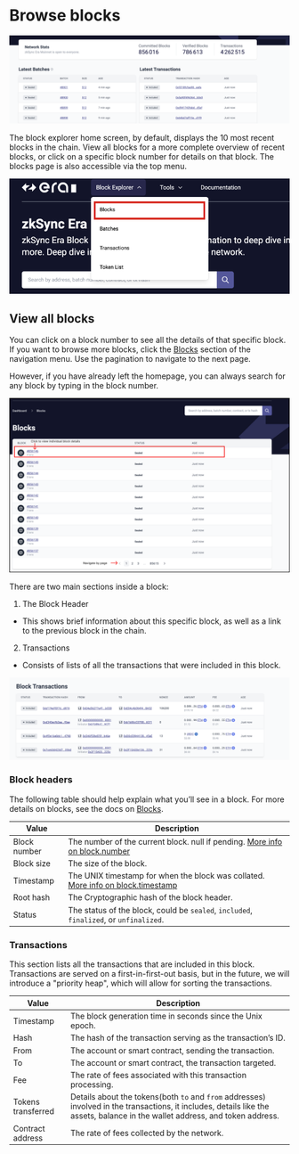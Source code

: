 # Browse blocks

![Browse blocks!](../../../assets/images/block-tx.png "View blocks on zkSync")

The block explorer home screen, by default, displays the 10 most recent blocks in the chain.
View all blocks for a more complete overview of recent blocks, or click on a specific block number for details on that block.
The blocks page is also accessible via the top menu.

![Access the block page](../../../assets/images/block-menu.png "Blocks menu")

## View all blocks

You can click on a block number to see all the details of that specific block. If you want to browse more blocks, click the [Blocks](https://explorer.zksync.io/blocks/) section of the navigation menu. Use the pagination to navigate to the next page.

However, if you have already left the homepage, you can always search for any block by typing in the block number.

![Browse all blocks](../../../assets/images/view-block.png "Browse all blocks")

There are two main sections inside a block:

1. The Block Header

- This shows brief information about this specific block, as well as a link to the previous block in the chain.

2. Transactions

- Consists of lists of all the transactions that were included in this block.

![Single block page!](../../../assets/images/single-block.png "View a single block")

### Block headers

The following table should help explain what you’ll see in a block.
For more details on blocks, see the docs on [Blocks](../../../dev/developer-guides/transactions/blocks.md).

| Value        | Description                                                                |
| ------------ | -------------------------------------------------------------------------- |
| Block number | The number of the current block. null if pending. [More info on block.number](../../../dev/developer-guides/transactions/blocks.md#block-number-and-timestamp-considerations)    |
| Block size   | The size of the block.                                                     |
| Timestamp    | The UNIX timestamp for when the block was collated. [More info on block.timestamp](../../../dev/developer-guides/transactions/blocks.md#block-number-and-timestamp-considerations)|
| Root hash    | The Cryptographic hash of the block header.                                |
| Status       | The status of the block, could be `sealed`, `included`, `finalized`, or `unfinalized`. |

### Transactions

This section lists all the transactions that are included in this block.
Transactions are served on a first-in-first-out basis, but in the future, we will introduce a "priority heap", which will allow for sorting the transactions.

| Value             | Description                                                                                                                                              |
| ----------------- | ------------------------------------------------------------------------------------------------------------------------------------------------------------------------------ |
| Timestamp         | The block generation time in seconds since the Unix epoch.                                                                                               |
| Hash              | The hash of the transaction serving as the transaction’s ID.                                                                                             |
| From              | The account or smart contract, sending the transaction.                                                                                                  |
| To                | The account or smart contract, the transaction targeted.                                                                                                 |
| Fee               | The rate of fees associated with this transaction processing.                                                                                            |
| Tokens transferred| Details about the tokens(both `to` and `from` addresses) involved in the transactions, it includes, details like the assets, balance in the wallet address, and token address. |
| Contract address  | The rate of fees collected by the network.                                                                                                               |
